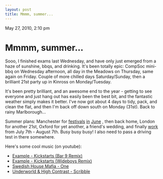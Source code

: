 ```yaml
---
layout: post
title: Mmmm, summer...
---
```


May 27, 2010, 2:10 pm

# Mmmm, summer... #

Sooo, I finished exams last Wednesday, and have only just emerged from a haze of sunshine, bbqs, and drinking. It's been totally epic: CompSoc mini-bbq on Wednesday afternoon, all day in the Meadows on Thursday, same again on Friday. Couple of more chilled days Saturday/Sunday, then a brilliant 21st party up in Kinross on Monday/Tuesday.

It's been pretty brilliant, and an awesome end to the year - getting to see everyone and just hang out has easily been the best bit, and the fantastic weather simply makes it better. I've now got about 4 days to tidy, pack, and clean the flat, and then I'm back off down south on Monday (31st). Back to rainy Marlborough...

Summer plans: Manchester for [festivals](http://parklife.uk.com/line_ups.php)  [in](http://www.facebook.com/event.php?eid=121453587883719)  [June](http://www.facebook.com/group.php?gid=324587308619&amp;ref=share) , then back home, London for another 21st, Oxford for yet another, a friend's wedding, and finally [work](http://www.mcsummerschool.org.uk/) from July 7th - August 7th. Busy busy busy! I also need to pass a driving test in there somewhere.

Here's some cool music (on youtube):

 - [Example - Kickstarts (Bar 9 Remix)](http://www.youtube.com/watch?v=OCmO-C9D3zE)
 - [Example - Kickstarts (Wideboys Remix)](http://www.youtube.com/watch?v=sCfylrVy-0w)
 - [Swedish House Mafia - One](http://www.youtube.com/watch?v=fO0HZYNAsF4)
 - [Underworld & High Contrast - Scribble](http://www.youtube.com/watch?v=dHs8LxPepKU)

    

